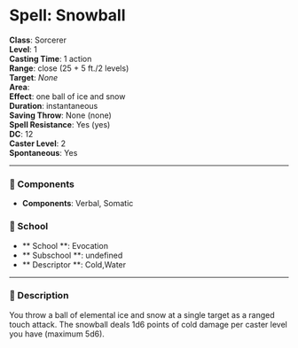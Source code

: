 
# Spell: Snowball
**Class**: Sorcerer  
**Level**: 1  
**Casting Time**: 1 action  
**Range**: close (25 + 5 ft./2 levels)  
**Target**: _None_  
**Area**:   
**Effect**: one ball of ice and snow   
**Duration**: instantaneous  
**Saving Throw**: None (none)  
**Spell Resistance**: Yes (yes)  
**DC**: 12  
**Caster Level**: 2  
**Spontaneous**: Yes

---

### 🔮 Components
- **Components**: Verbal, Somatic

### 🏫 School
- ** School **: Evocation
- ** Subschool **: undefined
- ** Descriptor **: Cold,Water
---

### 📜 Description
You throw a ball of elemental ice and snow at a single target as a ranged touch attack. The snowball deals 1d6 points of cold damage per caster level you have (maximum 5d6).
